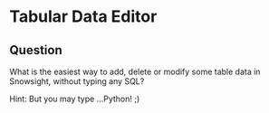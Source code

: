 # Tabular Data Editor

## Question

What is the easiest way to add, delete or modify some table data in Snowsight, without typing any SQL?

Hint: But you may type ...Python! ;)

